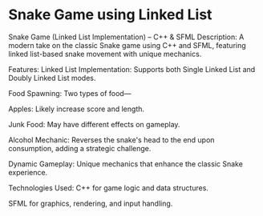 # Snake Game using Linked List

Snake Game (Linked List Implementation) – C++ & SFML
Description:
A modern take on the classic Snake game using C++ and SFML, featuring linked list-based snake movement with unique mechanics.

Features:
Linked List Implementation: Supports both Single Linked List and Doubly Linked List modes.

Food Spawning: Two types of food—

Apples: Likely increase score and length.

Junk Food: May have different effects on gameplay.

Alcohol Mechanic: Reverses the snake's head to the end upon consumption, adding a strategic challenge.

Dynamic Gameplay: Unique mechanics that enhance the classic Snake experience.

Technologies Used:
C++ for game logic and data structures.

SFML for graphics, rendering, and input handling.
